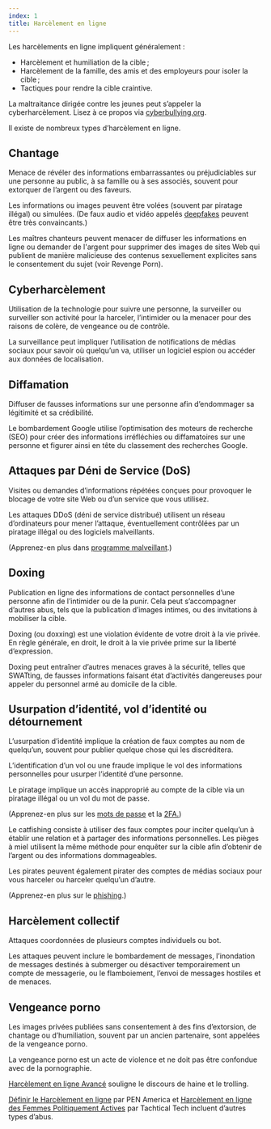 ```yaml
---
index: 1
title: Harcèlement en ligne
---
```

Les harcèlements en ligne impliquent généralement :

*   Harcèlement et humiliation de la cible ;
*   Harcèlement de la famille, des amis et des employeurs pour isoler la cible ;
*   Tactiques pour rendre la cible craintive.

La maltraitance dirigée contre les jeunes peut s’appeler la cyberharcèlement. Lisez à ce propos via [cyberbullying.org](https://cyberbullying.org/).

Il existe de nombreux types d’harcèlement en ligne.

## Chantage

Menace de révéler des informations embarrassantes ou préjudiciables sur une personne au public, à sa famille ou à ses associés, souvent pour extorquer de l’argent ou des faveurs.

Les informations ou images peuvent être volées (souvent par piratage illégal) ou simulées. (De faux audio et vidéo appelés [deepfakes](https://www.buzzfeed.com/craigsilverman/obama-jordan-peele-deepfake-video-debunk-buzzfeed?utm_term=.hlxWpqMOo#.rlDN6YM4o) peuvent être très convaincants.)

Les maîtres chanteurs peuvent menacer de diffuser les informations en ligne ou demander de l'argent pour supprimer des images de sites Web qui publient de manière malicieuse des contenus sexuellement explicites sans le consentement du sujet (voir Revenge Porn).

## Cyberharcèlement

Utilisation de la technologie pour suivre une personne, la surveiller ou surveiller son activité pour la harceler, l’intimider ou la menacer pour des raisons de colère, de vengeance ou de contrôle.

La surveillance peut impliquer l’utilisation de notifications de médias sociaux pour savoir où quelqu’un va, utiliser un logiciel espion ou accéder aux données de localisation.

## Diffamation

Diffuser de fausses informations sur une personne afin d’endommager sa légitimité et sa crédibilité.

Le bombardement Google utilise l’optimisation des moteurs de recherche (SEO) pour créer des informations irréfléchies ou diffamatoires sur une personne et figurer ainsi en tête du classement des recherches Google.

## Attaques par Déni de Service (DoS)

Visites ou demandes d’informations répétées conçues pour provoquer le blocage de votre site Web ou d’un service que vous utilisez.

Les attaques DDoS (déni de service distribué) utilisent un réseau d’ordinateurs pour mener l’attaque, éventuellement contrôlées par un piratage illégal ou des logiciels malveillants.

(Apprenez-en plus dans [programme malveillant](umbrella://information/malware/beginner).)

## Doxing

Publication en ligne des informations de contact personnelles d’une personne afin de l’intimider ou de la punir. Cela peut s’accompagner d’autres abus, tels que la publication d’images intimes, ou des invitations à mobiliser la cible.

Doxing (ou doxxing) est une violation évidente de votre droit à la vie privée. En règle générale, en droit, le droit à la vie privée prime sur la liberté d’expression.

Doxing peut entraîner d’autres menaces graves à la sécurité, telles que SWATting, de fausses informations faisant état d’activités dangereuses pour appeler du personnel armé au domicile de la cible.

## Usurpation d’identité, vol d’identité ou détournement

L’usurpation d’identité implique la création de faux comptes au nom de quelqu’un, souvent pour publier quelque chose qui les discréditera.

L’identification d’un vol ou une fraude implique le vol des informations personnelles pour usurper l’identité d’une personne.

Le piratage implique un accès inapproprié au compte de la cible via un piratage illégal ou un vol du mot de passe.

(Apprenez-en plus sur les [mots de passe](umbrella://information/passwords/beginner) et la [2FA.](umbrella://information/passwords/advanced))

Le catfishing consiste à utiliser des faux comptes pour inciter quelqu’un à établir une relation et à partager des informations personnelles. Les pièges à miel utilisent la même méthode pour enquêter sur la cible afin d’obtenir de l’argent ou des informations dommageables.

Les pirates peuvent également pirater des comptes de médias sociaux pour vous harceler ou harceler quelqu’un d’autre.

(Apprenez-en plus sur le [phishing](umbrella://communications/phishing).)

## Harcèlement collectif

Attaques coordonnées de plusieurs comptes individuels ou bot.

Les attaques peuvent inclure le bombardement de messages, l’inondation de messages destinés à submerger ou désactiver temporairement un compte de messagerie, ou le flamboiement, l’envoi de messages hostiles et de menaces.

## Vengeance porno

Les images privées publiées sans consentement à des fins d’extorsion, de chantage ou d’humiliation, souvent par un ancien partenaire, sont appelées de la vengeance porno.

La vengeance porno est un acte de violence et ne doit pas être confondue avec de la pornographie.

[Harcèlement en ligne Avancé](umbrella://communications/online-abuse/advanced) souligne le discours de haine et le trolling.

[Définir le Harcèlement en ligne](https://onlineharassmentfieldmanual.pen.org/additional-resources/defining-online-harassment-a-glossary-of-terms/) par PEN America et [Harcèlement en ligne des Femmes Politiquement Actives](https://xyz.informationactivism.org/en/online-harassment-of-politically-active-women-introduction) par Tachtical Tech incluent d’autres types d’abus.

